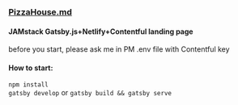 ### [PizzaHouse.md](https://pizzahouse.md)
#### JAMstack Gatsby.js+Netlify+Contentful landing page

before you start, please ask me in PM .env file with Contentful key
#### How to start:
`npm install`  
`gatsby develop` or `gatsby build && gatsby serve`

